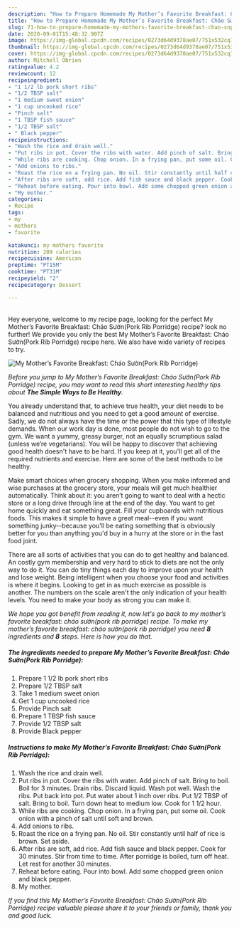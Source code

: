 ```yaml
---
description: "How to Prepare Homemade My Mother’s Favorite Breakfast: Cháo Sườn(Pork Rib Porridge)"
title: "How to Prepare Homemade My Mother’s Favorite Breakfast: Cháo Sườn(Pork Rib Porridge)"
slug: 71-how-to-prepare-homemade-my-mothers-favorite-breakfast-chao-snpork-rib-porridge
date: 2020-09-01T15:48:32.907Z
image: https://img-global.cpcdn.com/recipes/0273d64d9378ae07/751x532cq70/my-mothers-favorite-breakfast-chao-sườnpork-rib-porridge-recipe-main-photo.jpg
thumbnail: https://img-global.cpcdn.com/recipes/0273d64d9378ae07/751x532cq70/my-mothers-favorite-breakfast-chao-sườnpork-rib-porridge-recipe-main-photo.jpg
cover: https://img-global.cpcdn.com/recipes/0273d64d9378ae07/751x532cq70/my-mothers-favorite-breakfast-chao-sườnpork-rib-porridge-recipe-main-photo.jpg
author: Mitchell Obrien
ratingvalue: 4.2
reviewcount: 12
recipeingredient:
- "1 1/2 lb pork short ribs"
- "1/2 TBSP salt"
- "1 medium sweet onion"
- "1 cup uncooked rice"
- "Pinch salt"
- "1 TBSP fish sauce"
- "1/2 TBSP salt"
- " Black pepper"
recipeinstructions:
- "Wash the rice and drain well."
- "Put ribs in pot. Cover the ribs with water. Add pinch of salt. Bring to boil. Boil for 3 minutes. Drain ribs. Discard liquid. Wash pot well. Wash the ribs. Put back into pot. Put water about 1 inch over ribs. Put 1/2 TBSP of salt. Bring to boil. Turn down heat to medium low. Cook for 1 1/2 hour."
- "While ribs are cooking. Chop onion. In a frying pan, put some oil. Cook onion with a pinch of salt until soft and brown."
- "Add onions to ribs."
- "Roast the rice on a frying pan. No oil. Stir constantly until half of rice is brown. Set aside."
- "After ribs are soft, add rice. Add fish sauce and black pepper. Cook for 30 minutes. Stir from time to time. After porridge is boiled, turn off heat. Let rest for another 30 minutes."
- "Reheat before eating. Pour into bowl. Add some chopped green onion and black pepper."
- "My mother."
categories:
- Recipe
tags:
- my
- mothers
- favorite

katakunci: my mothers favorite 
nutrition: 209 calories
recipecuisine: American
preptime: "PT15M"
cooktime: "PT31M"
recipeyield: "2"
recipecategory: Dessert

---
```

<br>
Hey everyone, welcome to my recipe page, looking for the perfect My Mother’s Favorite Breakfast: Cháo Sườn(Pork Rib Porridge) recipe? look no further! We provide you only the best My Mother’s Favorite Breakfast: Cháo Sườn(Pork Rib Porridge) recipe here. We also have wide variety of recipes to try.
<br>


![My Mother’s Favorite Breakfast: Cháo Sườn(Pork Rib Porridge)](https://img-global.cpcdn.com/recipes/0273d64d9378ae07/751x532cq70/my-mothers-favorite-breakfast-chao-sườnpork-rib-porridge-recipe-main-photo.jpg)

<i>Before you jump to My Mother’s Favorite Breakfast: Cháo Sườn(Pork Rib Porridge) recipe, you may want to read this short interesting healthy tips about <strong>The Simple Ways to Be Healthy</strong>.</i>

You already understand that, to achieve true health, your diet needs to be balanced and nutritious and you need to get a good amount of exercise. Sadly, we do not always have the time or the power that this type of lifestyle demands. When our work day is done, most people do not wish to go to the gym. We want a yummy, greasy burger, not an equally scrumptious salad (unless we’re vegetarians). You will be happy to discover that achieving good health doesn't have to be hard. If you keep at it, you'll get all of the required nutrients and exercise. Here are some of the best methods to be healthy.

Make smart choices when grocery shopping. When you make informed and wise purchases at the grocery store, your meals will get much healthier automatically. Think about it: you aren’t going to want to deal with a hectic store or a long drive through line at the end of the day. You want to get home quickly and eat something great. Fill your cupboards with nutritious foods. This makes it simple to have a great meal--even if you want something junky--because you'll be eating something that is obviously better for you than anything you'd buy in a hurry at the store or in the fast food joint.

There are all sorts of activities that you can do to get healthy and balanced. An costly gym membership and very hard to stick to diets are not the only way to do it. You can do tiny things each day to improve upon your health and lose weight. Being intelligent when you choose your food and activities is where it begins. Looking to get in as much exercise as possible is another. The numbers on the scale aren't the only indication of your health levels. You need to make your body as strong you can make it. 


<i>We hope you got benefit from reading it, now let's go back to my mother’s favorite breakfast: cháo sườn(pork rib porridge) recipe. To make my mother’s favorite breakfast: cháo sườn(pork rib porridge) you need <strong>8</strong> ingredients and <strong>8</strong> steps. Here is how you do that.
</i>

##### The ingredients needed to prepare My Mother’s Favorite Breakfast: Cháo Sườn(Pork Rib Porridge):

1. Prepare 1 1/2 lb pork short ribs
1. Prepare 1/2 TBSP salt
1. Take 1 medium sweet onion
1. Get 1 cup uncooked rice
1. Provide Pinch salt
1. Prepare 1 TBSP fish sauce
1. Provide 1/2 TBSP salt
1. Provide  Black pepper


##### Instructions to make My Mother’s Favorite Breakfast: Cháo Sườn(Pork Rib Porridge):

1. Wash the rice and drain well.
1. Put ribs in pot. Cover the ribs with water. Add pinch of salt. Bring to boil. Boil for 3 minutes. Drain ribs. Discard liquid. Wash pot well. Wash the ribs. Put back into pot. Put water about 1 inch over ribs. Put 1/2 TBSP of salt. Bring to boil. Turn down heat to medium low. Cook for 1 1/2 hour.
1. While ribs are cooking. Chop onion. In a frying pan, put some oil. Cook onion with a pinch of salt until soft and brown.
1. Add onions to ribs.
1. Roast the rice on a frying pan. No oil. Stir constantly until half of rice is brown. Set aside.
1. After ribs are soft, add rice. Add fish sauce and black pepper. Cook for 30 minutes. Stir from time to time. After porridge is boiled, turn off heat. Let rest for another 30 minutes.
1. Reheat before eating. Pour into bowl. Add some chopped green onion and black pepper.
1. My mother.


<i>If you find this My Mother’s Favorite Breakfast: Cháo Sườn(Pork Rib Porridge) recipe valuable please share it to your friends or family, thank you and good luck.</i>
